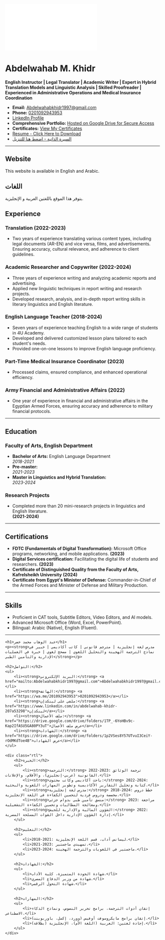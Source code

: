 
![Circular Image](README.md)



# Abdelwahab M. Khidr  
**English Instructor | Legal Translator | Academic Writer | Expert in Hybrid Translation Models and Linguistic Analysis | Skilled Proofreader | Experienced in Administrative Operations and Medical Insurance Coordination**  
- **Email:** [Abdelwahabkhidr1997@gmail.com](mailto:Abdelwahabkhidr1997@gmail.com)  
- **Phone:** [0201092943953](https://wa.me/201092943953)
- [LinkedIn Profile](https://www.linkedin.com/in/abdelwahab-khidr-207a53298?utm_source=share&utm_campaign=share_via&utm_content=profile&utm_medium=android_app)
- **Comprehensive Portfolio:** [Hosted on Google Drive for Secure Access](https://drive.google.com/drive/folders/1TP_-6YoHBv9c-Kap2IfASU5GA80PY3uT?usp=sharing)
- **Certificates:** [View My Certificates](https://drive.google.com/drive/folders/1p2VSes8Y57UTvuI3CeiY-rOdMKdToe4B)
- [Resume - Click Here to Download](https://drive.google.com/file/d/1slmTQsAv4Rbto-sYVl-gLHcT8izqwewk/view?usp=drivesdk)
- [السيرة الذاتية - اضغط هنا للتنزيل](https://drive.google.com/file/d/1_mbsJvpM25iIqW7w_Sy9AvYl8asA1Icc/view?usp=drivesdk)

---

##  Website  

This website is available in English and Arabic. 

## اللغات  

يتوفر هذا الموقع باللغتين العربية و الإنجليزية.

## Experience  

### Translation  **(2022-2023)**

- Two years of experience translating various content types, including legal documents (AR-EN) and vice versa, films, and advertisements. Ensuring accuracy, cultural relevance, and adherence to client guidelines.  

### Academic Researcher and Copywriter  **(2022-2024)**

- Three years of experience writing and analyzing academic reports and advertising.  
- Applied new linguistic techniques in report writing and research projects.  
- Developed research, analysis, and in-depth report writing skills in literary linguistics and English literature.  

### English Language Teacher  **(2018-2024)**
- Seven years of experience teaching English to a wide range of students in 4U Academy.  
- Developed and delivered customized lesson plans tailored to each student's needs.  
- Provided one-on-one lessons to improve English language proficiency.  


### Part-Time Medical Insurance Coordinator  **(2023)** 
- Processed claims, ensured compliance, and enhanced operational efficiency.  

### Army Financial and Administrative Affairs  **(2022)**
- One year of experience in financial and administrative affairs in the Egyptian Armed Forces, ensuring accuracy and adherence to military financial protocols.  


---

## Education  

### Faculty of Arts, English Department  
- **Bachelor of Arts:** English Language Department  
  *2018-2021*  
- **Pre-master:**  
  *2021-2023*  
- **Master in Linguistics and Hybrid Translation:**  
  *2023-2024*  

### Research Projects  
- Completed more than 20 mini-research projects in linguistics and English literature.  
**(2021-2024)**

---

## Certifications  
- **FDTC (Fundamentals of Digital Transformation):** Microsoft Office programs, networking, and mobile applications.  **(2023)**
- **Digital Services certification:** Facilitating the digital life of students and researchers.  **(2023)**
- **Certificate of Distinguished Quality from the Faculty of Arts, Kafrelsheikh University**  **(2024)**
- **Certificate from Egypt's Minister of Defense:** Commander-in-Chief of the Armed Forces and Minister of Defense and Military Production.

---

## Skills  
- Proficient in CAT tools, Subtitle Editors, Video Editors, and AI models.
- Advanced Microsoft Office (Word, Excel, PowerPoint).  
- Bilingual: Arabic (Native), English (Fluent). 

---

<!DOCTYPE html>
<html lang="ar">
<head>
    <meta charset="UTF-8">
    <meta name="viewport" content="width=device-width, initial-scale=1.0">
    <title>عبد الوهاب محمد خضر</title>
    <style>
        /* تطبيق التنسيق لليمين لليسار فقط على المحتوى العربي */
        .rtl {
            direction: rtl;
            text-align: right;
        }
    </style>
</head>
<body>

    <h1>عبد الوهاب محمد خضر</h1>
    <p><strong>مدرس لغة إنجليزية | مترجم قانوني | كاتب أكاديمي | خبير في نماذج الترجمة الهجينة والتحليل اللغوي | مصحح لغوي | خبرة في العمليات الإدارية والتأمين الطبي</strong></p>
    
    <h2>التواصل:</h2>
    <ul>
        <li><strong>البريد الإلكتروني:</strong> <a href="mailto:Abdelwahabkhidr1997@gmail.com">Abdelwahabkhidr1997@gmail.com</a></li>
        <li><strong>الهاتف:</strong> <a href="https://wa.me/201092943953">0201092943953</a></li>
        <li><strong>ملفي على لينكدإن:</strong> <a href="https://www.linkedin.com/in/abdelwahab-khidr-207a53298">لينكدإن</a></li>
        <li><strong>ملف الأعمال:</strong> <a href="https://drive.google.com/drive/folders/1TP_-6YoHBv9c-Kap2IfASU5GA80PY3uT">عرض ملف الأعمال</a></li>
        <li><strong>الشهادات:</strong> <a href="https://drive.google.com/drive/folders/1p2VSes8Y57UTvuI3CeiY-rOdMKdToe4B">عرض الشهادات</a></li>
    </ul>

    <div class="rtl">
        <h2>الخبرة:</h2>
        <ul>
            <li><strong>الترجمة:</strong> 2022-2023: ترجمة الوثائق القانونية (عربي-إنجليزي)، والأفلام، والإعلانات.</li>
            <li><strong>باحث أكاديمي وكاتب محتوى:</strong> 2022-2024: كتابة وتحليل التقارير الأكاديمية وتطوير المهارات اللغوية والبحثية.</li>
            <li><strong>مدرس لغة إنجليزية:</strong> 2018-2024: خطط دروس مخصصة ودروس فردية لتحسين الكفاءة في اللغة الإنجليزية.</li>
            <li><strong>منسق تأمين طبي بدوام جزئي:</strong> 2023: مراجعة ومعالجة المطالبات وتحسين الكفاءة التشغيلية.</li>
            <li><strong>الشؤون المالية والإدارية للجيش:</strong> 2022: إدارة الشؤون الإدارية داخل القوات المسلحة المصرية.</li>
        </ul>

        <h2>التعليم:</h2>
        <ul>
            <li>2018-2021: ليسانس آداب، قسم اللغة الإنجليزية.</li>
            <li>2021-2023: تمهيدي ماجستير.</li>
            <li>2023-2024: ماجستير في اللغويات والترجمة الهجينة.</li>
        </ul>

        <h2>الشهادات:</h2>
        <ul>
            <li>شهادة الجودة المتميزة، كلية الآداب.</li>
            <li>شهادة من وزير الدفاع المصري.</li>
            <li>شهادة التحول الرقمي.</li>
        </ul>

        <h2>المهارات:</h2>
        <ul>
            <li>إتقان أدوات الترجمة، برامج تحرير النصوص، ونماذج الذكاء الاصطناعي.</li>
            <li>إتقان برامج مايكروسوفت أوفيس (وورد، إكسل، باوربوينت).</li>
            <li>إجادة لغتين: العربية (اللغة الأم)، الإنجليزية (بطلاقة).</li>
        </ul>
    </div>

</body>
</html>